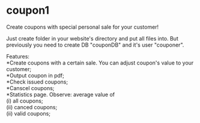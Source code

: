 # coupon1
Create coupons with special personal sale for your customer!

Just create folder in your website's directory and put all files into. But previously you need to create DB "couponDB" and it's 
user "couponer".

Features:<br/>
*Create coupons with a certain sale. You can adjust coupon's value to your customer;<br/>
*Output coupon in pdf;<br/>
*Check issued coupons;<br/>
*Canscel coupons;<br/>
*Statistics page. Observe: average value of <br/>
<tab/>(i) all coupons;<br/> 
<tab/>(ii) canced coupons;<br/>
<tab/>(ii) valid coupons;<br/>

